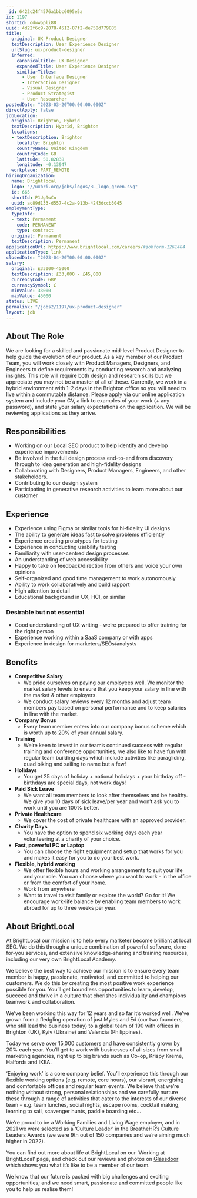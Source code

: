 ```yaml
---
_id: 6422c24f4576a1bbc6095e5a
id: 1197
shortId: odwwppli88
uuid: 4d22f6c9-2078-4512-87f2-de758d779885
title:
  original: UX Product Designer
  textDescription: User Experience Designer
  urlSlug: ux-product-designer
  inferred:
    canonicalTitle: UX Designer
    expandedTitle: User Experience Designer
    similiarTitles: 
      - User Interface Designer
      - Interaction Designer
      - Visual Designer
      - Product Strategist
      - User Researcher
postedDate: "2023-03-20T00:00:00.000Z"
directApply: false
jobLocation:
  original: Brighton, Hybrid
  textDescription: Hybrid, Brighton
  locations:
  - textDescription: Brighton
    locality: Brighton
    countryName: United Kingdom
    countryCode: GB
    latitude: 50.82838
    longitude: -0.13947
  workplace: PART_REMOTE
hiringOrganization:
  name: Brightlocal
  logo: "//uxbri.org/jobs/logos/BL_logo_green.svg"
  id: 665
  shortId: P1Ug9wCn
  uuid: ac89d133-d557-4c2a-913b-4243dccb3045
employmentType:
  typeInfo:
  - text: Permanent
    code: PERMANENT
    type: contract
  original: Permanent
  textDescription: Permanent
applicationUrl: https://www.brightlocal.com/careers/#jobform-1261484
applicationType: link
closedDate: "2023-04-20T00:00:00.000Z"
salary:
  original: £33000-45000
  textDescription: £33,000 - £45,000
  currencyCode: GBP
  currancySymbol: £
  minValue: 33000
  maxValue: 45000
status: LIVE
permalink: "/jobs2/1197/ux-product-designer"
layout: job
---
```

<h2 id="about-the-role">About The Role</h2>
<p>We are looking for a skilled and passionate mid-level Product Designer to help guide the evolution of our product. As a key member of our Product Team, you will work closely with Product Managers, Designers, and Engineers to define requirements by conducting research and analyzing insights. This role will require both design and research skills but we appreciate you may not be a master of all of these. 
Currently, we work in a hybrid environment with 1-2 days in the Brighton office so you will need to live within a commutable distance.
Please apply via our online application system and include your CV, a link to examples of your work (+ any password), and state your salary expectations on the application. We will be reviewing applications as they arrive.</p>
<h2 id="responsibilities">Responsibilities</h2>
<ul>
<li>Working on our Local SEO product to help identify and develop experience improvements</li>
<li>Be involved in the full design process end-to-end from discovery through to idea generation and high-fidelity designs</li>
<li>Collaborating with Designers, Product Managers, Engineers, and other stakeholders.</li>
<li>Contributing to our design system</li>
<li>Participating in generative research activities to learn more about our customer</li>
</ul>
<h2 id="experience">Experience</h2>
<ul>
<li>Experience using Figma or similar tools for hi-fidelity UI designs</li>
<li>The ability to generate ideas fast to solve problems efficiently</li>
<li>Experience creating prototypes for testing</li>
<li>Experience in conducting usability testing</li>
<li>Familiarity with user-centred design processes </li>
<li>An understanding of web accessibility</li>
<li>Happy to take on feedback/direction from others and voice your own opinions</li>
<li>Self-organized and good time management to work autonomously</li>
<li>Ability to work collaboratively and build rapport</li>
<li>High attention to detail</li>
<li>Educational background in UX, HCI, or similar</li>
</ul>
<h3 id="desirable-but-not-essential">Desirable but not essential</h3>
<ul>
<li>Good understanding of UX writing - we’re prepared to offer training for the right person</li>
<li>Experience working within a SaaS company or with apps</li>
<li>Experience in design for marketers/SEOs/analysts</li>
</ul>
<h2 id="benefits">Benefits</h2>
<ul>
<li><strong>Competitive Salary</strong><ul>
<li>We pride ourselves on paying our employees well. We monitor the market salary levels to ensure that you keep your salary in line with the market &amp; other employers.</li>
<li>We conduct salary reviews every 12 months and adjust team members pay based on personal performance and to keep salaries in line with the market.</li>
</ul>
</li>
<li><strong>Company Bonus</strong><ul>
<li>Every team member enters into our company bonus scheme which is worth up to 20% of your annual salary.</li>
</ul>
</li>
<li><strong>Training</strong><ul>
<li>We’re keen to invest in our team’s continued success with regular training and conference opportunities, we also like to have fun with regular team building days which include activities like paragliding, quad biking and sailing to name but a few!</li>
</ul>
</li>
<li><strong>Holidays</strong><ul>
<li>You get 25 days of holiday + national holidays + your birthday off - birthdays are special days, not work days!</li>
</ul>
</li>
<li><strong>Paid Sick Leave</strong><ul>
<li>We want all team members to look after themselves and be healthy. We give you 10 days of sick leave/per year and won’t ask you to work until you are 100% better.</li>
</ul>
</li>
<li><strong>Private Healthcare</strong><ul>
<li>We cover the cost of private healthcare with an approved provider.</li>
</ul>
</li>
<li><strong>Charity Days</strong><ul>
<li>You have the option to spend six working days each year volunteering at a charity of your choice.</li>
</ul>
</li>
<li><strong>Fast, powerful PC or Laptop</strong><ul>
<li>You can choose the right equipment and setup that works for you and makes it easy for you to do your best work.</li>
</ul>
</li>
<li><strong>Flexible, hybrid working</strong><ul>
<li>We offer flexible hours and working arrangements to suit your life and your role. You can choose where you want to work - in the office or from the comfort of your home.</li>
<li>Work from anywhere</li>
<li>Want to travel to visit family or explore the world? Go for it! We encourage work-life balance by enabling team members to work abroad for up to three weeks per year.</li>
</ul>
</li>
</ul>
<h2 id="about-brightlocal">About BrightLocal</h2>
<p>At BrightLocal our mission is to help every marketer become brilliant at local SEO.
We do this through a unique combination of powerful software, done-for-you services, and extensive knowledge-sharing and training resources, including our very own BrightLocal Academy.</p>
<p>We believe the best way to achieve our mission is to ensure every team member is happy, passionate, motivated, and committed to helping our customers. We do this by creating the most positive work experience possible for you. You’ll get boundless opportunities to learn, develop, succeed and thrive in a culture that cherishes individuality and champions teamwork and collaboration.</p>
<p>We’ve been working this way for 12 years and so far it’s worked well. We’ve grown from a fledgling operation of just Myles and Ed (our two founders, who still lead the business today) to a global team of 190 with offices in Brighton (UK), Kyiv (Ukraine) and Valencia (Philippines).</p>
<p>Today we serve over 15,000 customers and have consistently grown by 20% each year. You’ll get to work with businesses of all sizes from small marketing agencies, right up to big brands such as Co-op, Krispy Kreme, Halfords and IKEA.</p>
<p>‘Enjoying work’ is a core company belief. You’ll experience this through our flexible working options (e.g. remote, core hours), our vibrant, energising and comfortable offices and regular team events. We believe that we’re nothing without strong, personal relationships and we carefully nurture these through a range of activities that cater to the interests of our diverse team - e.g. team lunches, social nights, escape rooms, cocktail making, learning to sail, scavenger hunts, paddle boarding etc…</p>
<p>We’re proud to be a Working Families and Living Wage employer, and in 2021 we were selected as a ‘Culture Leader’ in the BreatheHR’s Culture Leaders Awards (we were 9th out of 150 companies and we’re aiming much higher in 2022).</p>
<p>You can find out more about life at BrightLocal on our ‘Working at BrightLocal’ page, and check out our reviews and photos on <a href="https://www.glassdoor.co.uk/Jobs/BrightLocal-Jobs-E2096468.htm">Glassdoor</a> which shows you what it’s like to be a member of our team.</p>
<p>We know that our future is packed with big challenges and exciting opportunities; and we need smart, passionate and committed people like you to help us realise them!</p>

